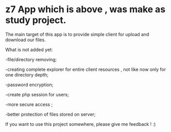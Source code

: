 # z7 App which is above , was make as study project.
The main target of this app is to provide simple client for upload and download our files.

What is not added yet:

-file/directory removing;

-creating complete explorer for entire client resources , not like now only for one directory depth;

-password encryption;

-create php session for users;

-more secure access ;

-better protection of files stored on server;

If you want to use this project somewhere, please give me feedback ! :)
